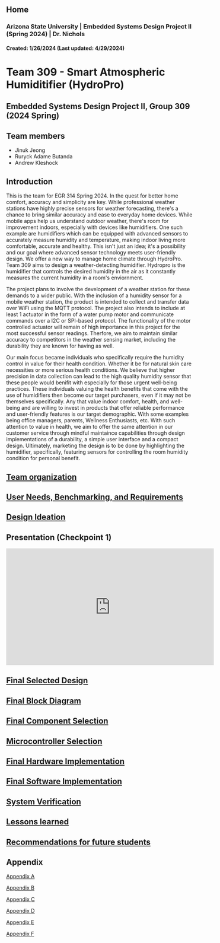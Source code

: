Home
---
### Arizona State University | Embedded Systems Design Project II (Spring 2024) | Dr. Nichols
#### Created: 1/26/2024 (Last updated: 4/29/2024)

# Team 309 - Smart Atmospheric Humiditifier (HydroPro)

## Embedded Systems Design Project II, Group 309 (2024 Spring) 



## Team members 

* Jinuk Jeong
* Ruryck Adame Butanda
* Andrew Kleshock

## Introduction

This is the team for EGR 314 Spring 2024. In the quest for better home comfort, accuracy and simplicity are key. While professional weather stations have highly precise sensors for weather forecasting, there's a chance to bring similar accuracy and ease to everyday home devices. While mobile apps help us understand outdoor weather, there's room for improvement indoors, especially with devices like humidifiers. One such example are humidifiers which can be equipped with advanced sensors to accurately measure humidity and temperature, making indoor living more comfortable, accurate and healthy. This isn't just an idea; it's a possibility and our goal where advanced sensor technology meets user-friendly design. We offer a new way to manage home climate through HydroPro. Team 309 aims to design a weather-detecting humidifier. Hydropro is the humidifier that controls the desired humidity in the air as it constantly measures the current humidity in a room's enviornment. 

The project plans to involve the development of a weather station for these demands to a wider public. With the inclusion of a humidity sensor for a mobile weather station, the product is intended to collect and transfer data over WiFi using the MQTT protocol. The project also intends to include at least 1 actuator in the form of a water pump motor and communicate commands over a I2C or SPI-based protocol. The functionality of the motor controlled actuator will remain of high importance in this project for the most successful sensor readings. Therfore, we aim to maintain similar accuracy to competitors in the weather sensing market, including the durability they are known for having as well. 

Our main focus became individuals who specifically require the humidity control in value for their health condition. Whether it be for natural skin care necessities or more serious health conditions. We believe that higher precision in data collection can lead to the high quality humidity sensor that these people would benifit with especially for those urgent well-being practices. These individuals valuing the health benefits that come with the use of humidifiers then become our target purchasers, even if it may not be themselves specifically. Any that value indoor comfort, health, and well-being and are willing to invest in products that offer reliable performance and user-friendly features is our target demographic. With some examples being office managers, parents, Wellness Enthusiasts, etc. With such attention to value in health, we aim to offer the same attention in our customer service through mindful maintaince capabilities through design implementations of a durability, a simple user interface and a compact design. Ultimately, marketing the design is to be done by highlighting the humidifier, specifically, featuring sensors for controlling the room humidity condition for personal benefit.



## [Team organization](/Team_Organization.md)




## [User Needs, Benchmarking, and Requirements](/User_needs_Benchmarking_Requirements.md)





## [ Design Ideation](/Design_Ideation.md)


## Presentation (Checkpoint 1)


<iframe width="560" height="315" src="https://www.youtube.com/embed/tRtqgoy4ZYQ?si=hRInnPfIJlFhpfWV" title="YouTube video player" frameborder="0" allow="accelerometer; autoplay; clipboard-write; encrypted-media; gyroscope; picture-in-picture; web-share" allowfullscreen></iframe>




## [Final Selected Design](/Selected_Design.md)


## [Final Block Diagram](/Block_Diagram.md)


## [Final Component Selection](/Final_Component_Selection.md)


## [Microcontroller Selection](/Microcontroller_Selection.md)


## [Final Hardware Implementation](/Hardware_Proposal.md)


## [Final Software Implementation](/Software_Proposal.md)


## [System Verification](/System_Verification.md)


## [Lessons learned](/Lessons_Learned.md)


## [Recommendations for future students](/Recommendations_for_future_students.md)

## Appendix

[Appendix A](/Appendix_A.md)

[Appendix B](/Appendix_B.md)

[Appendix C](/Appendix_C.md)

[Appendix D](/Appendix_D.md)

[Appendix E](/Appendix_E.md)

[Appendix F](/Appendix_F.md)
